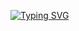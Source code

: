 [![Typing SVG](https://readme-typing-svg.demolab.com?font=Fira+Code&size=40&pause=1000&color=F70000&center=true&vCenter=true&width=435&lines=OptiStudio;OptiStudioXD)](https://git.io/typing-svg)
